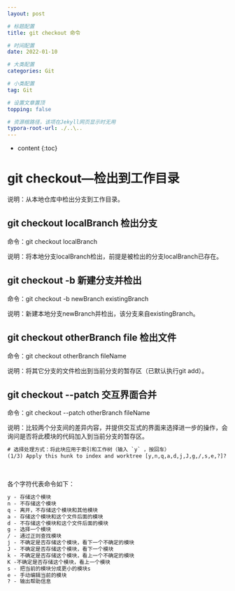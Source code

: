 ```yaml
---
layout: post

# 标题配置
title: git checkout 命令

# 时间配置
date: 2022-01-10

# 大类配置
categories: Git

# 小类配置
tag: Git

# 设置文章置顶
topping: false

# 资源根路径，该项在Jekyll网页显示时无用
typora-root-url: ./..\..
---
```


* content
{:toc}


# git checkout—检出到工作目录

说明：从本地仓库中检出分支到工作目录。

 

 

## git checkout localBranch 检出分支

命令：git checkout localBranch

说明：将本地分支localBranch检出，前提是被检出的分支localBranch已存在。

 

 

## git checkout -b 新建分支并检出

命令：git checkout -b newBranch existingBranch

说明：新建本地分支newBranch并检出，该分支来自existingBranch。

 

## git checkout otherBranch file 检出文件

命令：git checkout otherBranch fileName

说明：将其它分支的文件检出到当前分支的暂存区（已默认执行git add）。

 

## git checkout --patch 交互界面合并

命令：git checkout --patch otherBranch fileName

说明：比较两个分支间的差异内容，并提供交互式的界面来选择进一步的操作，会询问是否将此模块的代码加入到当前分支的暂存区。

```txt
# 选择处理方式：将此块应用于索引和工作树（输入 `y` ，按回车）
(1/3) Apply this hunk to index and worktree [y,n,q,a,d,j,J,g,/,s,e,?]?
```

<br/>

各个字符代表命令如下：

```txt
y - 存储这个模块
n - 不存储这个模块
q - 离开，不存储这个模块和其他模块
a - 存储这个模块和这个文件后面的模块
d - 不存储这个模块和这个文件后面的模块
g - 选择一个模块
/ - 通过正则查找模块
j - 不确定是否存储这个模块，看下一个不确定的模块
J - 不确定是否存储这个模块，看下一个模块
k - 不确定是否存储这个模块，看上一个不确定的模块
K -不确定是否存储这个模块，看上一个模块
s - 把当前的模块分成更小的模块s
e - 手动编辑当前的模块
? - 输出帮助信息
```

